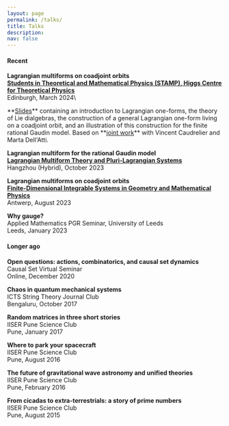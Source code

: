 ```yaml
---
layout: page
permalink: /talks/
title: Talks
description:
nav: false
---
```


<h4> Recent </h4>

<b>Lagrangian multiforms on coadjoint orbits</b>\
**<a href="https://higgs.ph.ed.ac.uk/event/lagrangian-multiforms-on-coadjoint-orbits" target="_self">Students in Theoretical and Mathematical Physics (STAMP), Higgs Centre for Theoretical Physics</a>**\
Edinburgh, March 2024\
<p>**<a href="/assets/pdf/STAMP_Mar24.pdf" target="_blank">Slides</a>** containing an introduction to Lagrangian one-forms, the theory of Lie dialgebras, the construction of a general Lagrangian one-form living on a coadjoint orbit, and an illustration of this construction for the finite rational Gaudin model. Based on **<a href="https://arxiv.org/abs/2307.07339" target="_self">joint work</a>** with Vincent Caudrelier and Marta Dell'Atti.</p>


<b>Lagrangian multiform for the rational Gaudin model</b>\
**<a href="https://www.birs.ca/events/2023/5-day-workshops/23w5043" target="_self">Lagrangian Multiform Theory and Pluri-Lagrangian Systems</a>**\
Hangzhou (Hybrid), October 2023

<b>Lagrangian multiforms on coadjoint orbits</b>\
**<a href="https://www.uantwerpen.be/nl/personeel/sonja-hohloch/private-webpage/conference-workshop/fdis2023/" target="_self">Finite-Dimensional Integrable Systems in Geometry and Mathematical Physics</a>**\
Antwerp, August 2023

<b>Why gauge?</b>\
Applied Mathematics PGR Seminar, University of Leeds\
Leeds, January 2023

<h4> Longer ago </h4>

<b>Open questions: actions, combinatorics, and causal set dynamics</b>\
Causal Set Virtual Seminar\
Online, December 2020

<b>Chaos in quantum mechanical systems</b>\
ICTS String Theory Journal Club\
Bengaluru, October 2017

<b>Random matrices in three short stories</b>\
IISER Pune Science Club\
Pune, January 2017

<b>Where to park your spacecraft</b>\
IISER Pune Science Club\
Pune, August 2016

<b>The future of gravitational wave astronomy and unified theories</b>\
IISER Pune Science Club\
Pune, February 2016

<b>From cicadas to extra-terrestrials: a story of prime numbers</b>\
IISER Pune Science Club\
Pune, August 2015
